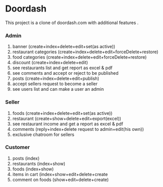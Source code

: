 
# Doordash

This project is a clone of doordash.com with additional features .

### Admin
<ol>
<li>banner (create+index+delete+edit+set(as active))</li>
<li>restaurant categories (create+index+delete+edit+forceDelete+restore)</li>
<li>food categories (create+index+delete+edit+forceDelete+restore)</li>
<li>discount (create+index+delete+edit)</li>
<li>see restaurants list and get report as excel & pdf</li>
<li>see comments and accept or reject to be published</li>
<li>posts (create+index+delete+edit+publish)</li>
<li>accept sellers request to become a seller</li>
<li>see users list and can make a user an admin</li>
</ol>

### Seller
<ol>
<li>foods (create+index+delete+edit+set(as active))</li>
<li>restaurant (create+show+delete+edit+export(excel))</li>
<li>see restaurant income and get a report as excel & pdf </li>
<li>comments (reply+index+delete request to admin+edit(his own))</li>
<li>exclusive chatroom for sellers</li>
</ol>

### Customer
<ol>
<li>posts (index)</li>
<li>restaurants (index+show)</li>
<li>foods (index+show)</li>
<li>items in cart (index+show+edit+delete+create</li>
<li>comment on foods (show+edit+delete+create)</li>
</ol>
